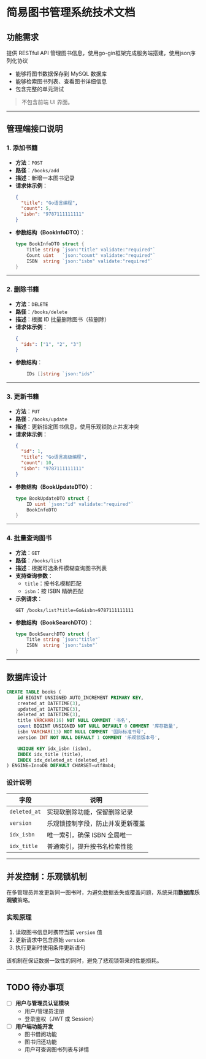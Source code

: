 # 简易图书管理系统技术文档

## 功能需求

提供 RESTful API 管理图书信息，使用go-gin框架完成服务端搭建，使用json序列化协议
* 能够将图书数据保存到 MySQL 数据库
* 能够检索图书列表、查看图书详细信息
* 包含完整的单元测试

> 不包含前端 UI 界面。

---

## 管理端接口说明

### 1. 添加书籍
- **方法**：`POST`
- **路径**：`/books/add`
- **描述**：新增一本图书记录
- **请求体示例**：
  ```json
  {
    "title": "Go语言编程",
    "count": 5,
    "isbn": "9787111111111"
  }
  ```
- **参数结构（BookInfoDTO）**：
  ```go
  type BookInfoDTO struct {
      Title string `json:"title" validate:"required"`
      Count uint   `json:"count" validate:"required"`
      ISBN  string `json:"isbn" validate:"required"`
  }
  ```

---

### 2. 删除书籍
- **方法**：`DELETE`
- **路径**：`/books/delete`
- **描述**：根据 ID 批量删除图书（软删除）
- **请求体示例**：
  ```json
  {
    "ids": ["1", "2", "3"]
  }
  ```
- **参数结构**：
  ```go
      IDs []string `json:"ids"`
  ```

---

### 3. 更新书籍
- **方法**：`PUT`
- **路径**：`/books/update`
- **描述**：更新指定图书信息，使用乐观锁防止并发冲突
- **请求体示例**：
  ```json
  {
    "id": 1,
    "title": "Go语言高级编程",
    "count": 10,
    "isbn": "9787111111111"
  }
  ```
- **参数结构（BookUpdateDTO）**：
  ```go
  type BookUpdateDTO struct {
      ID uint `json:"id" validate:"required"`
      BookInfoDTO
  }
  ```

---

### 4. 批量查询图书
- **方法**：`GET`
- **路径**：`/books/list`
- **描述**：根据可选条件模糊查询图书列表
- **支持查询参数**：
    - `title`：按书名模糊匹配
    - `isbn`：按 ISBN 精确匹配
- **示例请求**：
  ```
  GET /books/list?title=Go&isbn=9787111111111
  ```
- **参数结构（BookSearchDTO）**：
  ```go
  type BookSearchDTO struct {
      Title string `json:"title"`
      ISBN  string `json:"isbn"`
  }
  ```

---

## 数据库设计

```sql
CREATE TABLE books (
    id BIGINT UNSIGNED AUTO_INCREMENT PRIMARY KEY,
    created_at DATETIME(3),
    updated_at DATETIME(3),
    deleted_at DATETIME(3),
    title VARCHAR(16) NOT NULL COMMENT '书名',
    count BIGINT UNSIGNED NOT NULL DEFAULT 0 COMMENT '库存数量',
    isbn VARCHAR(13) NOT NULL COMMENT '国际标准书号',
    version INT NOT NULL DEFAULT 1 COMMENT '乐观锁版本号',

    UNIQUE KEY idx_isbn (isbn),
    INDEX idx_title (title),
    INDEX idx_deleted_at (deleted_at)
) ENGINE=InnoDB DEFAULT CHARSET=utf8mb4;
```

### 设计说明

| 字段 | 说明 |
|------|------|
| `deleted_at` | 实现软删除功能，保留删除记录 |
| `version` | 乐观锁控制字段，防止并发更新覆盖 |
| `idx_isbn` | 唯一索引，确保 ISBN 全局唯一 |
| `idx_title` | 普通索引，提升按书名检索性能 |

---

## 并发控制：乐观锁机制

在多管理员并发更新同一图书时，为避免数据丢失或覆盖问题，系统采用**数据库乐观锁**策略。

### 实现原理

1. 读取图书信息时携带当前 `version` 值
2. 更新请求中包含原始 `version`
3. 执行更新时使用条件更新语句

该机制在保证数据一致性的同时，避免了悲观锁带来的性能损耗。

---

## TODO 待办事项

- [ ] **用户与管理员认证模块**
    - 用户/管理员注册
    - 登录鉴权（JWT 或 Session）
- [ ] **用户端功能开发**
    - 图书借阅功能
    - 图书归还功能
    - 用户可查询图书列表与详情
